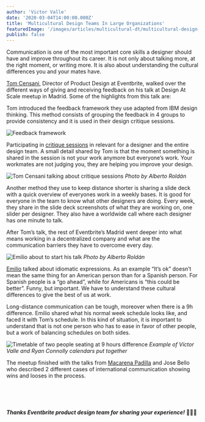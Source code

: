 ```yaml
---
author: 'Victor Valle'
date: '2020-03-04T14:00:00.000Z'
title: 'Multicultural Design Teams In Large Organizations'
featuredImage: '/images/articles/multicultural-dt/multicultural-design-teams.jpeg'
publish: false
---
```


Communication is one of the most important core skills a designer should have and improve throughout its career. It is not only about talking more, at the right moment, or writing more. It is also about understanding the cultural differences you and your mates have.

[Tom Censani](https://twitter.com/tomterrific), Director of Product Design at Eventbrite, walked over the different ways of giving and receiving feedback on his talk at Design At Scale meetup in Madrid. Some of the highlights from this talk are:

Tom introduced the feedback framework they use adapted from IBM design thinking. This method consists of grouping the feedback in 4 groups to provide consistency and it is used in their design critique sessions.

![Feedback framework](/images/articles/multicultural-dt/muticultural-design-framework.png)

Participating in [critique sessions](https://www.nngroup.com/articles/design-critiques/) in relevant for a designer and the entire design team. A small detail shared by Tom is that the moment something is shared in the session is not your work anymore but everyone’s work. Your workmates are not judging you, they are helping you improve your design.

![Tom Censani talking about critique sessions](/images/articles/multicultural-dt/multicultural-critique.jpeg)
_Photo by Alberto Roldán_

Another method they use to keep distance shorter is sharing a slide deck with a quick overview of everyones work in a weekly bases. It is good for everyone in the team to know what other designers are doing. Every week, they share in the slide deck screenshots of what they are working on, one slider per designer. They also have a worldwide call where each designer has one minute to talk.

After Tom’s talk, the rest of Eventbrite’s Madrid went deeper into what means working in a decentralized company and what are the communication barriers they have to overcome every day.

![Emilio about to start his talk](/images/articles/multicultural-dt/multicultural-emilio.jpeg)
_Photo by Alberto Roldán_

[Emilio](https://twitter.com/piensaenpixel) talked about idiomatic expressions. As an example “It’s ok” doesn’t mean the same thing for an American person than for a Spanish person. For Spanish people is a “go ahead”, while for Americans is “this could be better”. Funny, but important. We have to understand these cultural differences to give the best of us at work.

Long-distance communication can be tough, moreover when there is a 9h difference. Emilio shared what his normal week schedule looks like, and faced it with Tom’s schedule. In this kind of situation, it is important to understand that is not one person who has to ease in favor of other people, but a work of balancing schedules on both sides.

![Timetable of two people seating at 9 hours difference](/images/articles/multicultural-dt/multicultural-timetable.png)
_Example of Víctor Valle and Ryan Connolly calendars put together_

The meetup finished with the talks from [Macarena Padilla](https://twitter.com/Mc_Arena_pr) and Jose Bello who described 2 different cases of international communication showing wins and looses in the process.

<br/>
<br/>
<br/>

_**Thanks Eventbrite product design team for sharing your experience!**_
🤗🤗🤗
